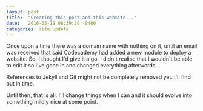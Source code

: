 ```yaml
---
layout: post
title:  "Creating this post and this website..."
date:   2016-05-19 08:39:39 -0400
categories: site update
---
```


Once upon a time there was a domain name with nothing on it, until an email was received that said Codecademy had added a new module to deploy a website. So, I thought I'd give it a go. I didn't realise that I wouldn't be able to edit it so I've gone in and changed everything afterwords. 

References to Jekyll and Git might not be completely removed yet. I'll find out in time. 

Until then, that is all. I'll change things when I can and it should evolve into something mildly nice at some point.
